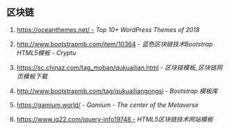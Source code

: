 ## 区块链

1. https://oceanthemes.net/ - *Top 10+ WordPress Themes of 2018*

2. http://www.bootstrapmb.com/item/10364 - *蓝色区块链技术Bootstrap HTML5模板 - Cryptu*

3. https://sc.chinaz.com/tag_moban/qukuailian.html - *区块链模板_区块链网页模板下载*

4. http://www.bootstrapmb.com/tag/qukuailiangongsi - *Bootstrap 模板库*

5. https://gamium.world/ - *Gamium - The center of the Metaverse*

6. https://www.jq22.com/jquery-info19748 - *HTML5区块链技术网站模板*

